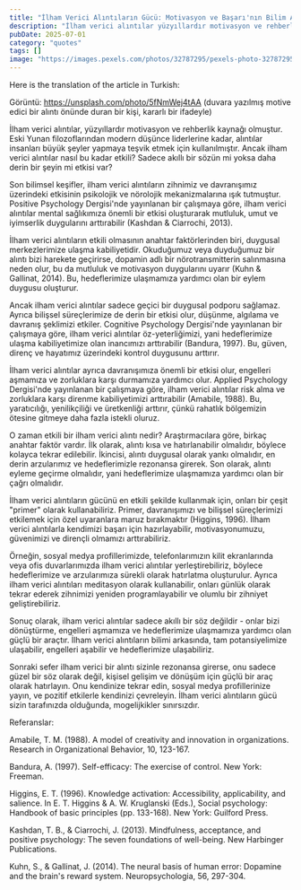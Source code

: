 ```yaml
---
title: "İlham Verici Alıntıların Gücü: Motivasyon ve Başarı'nın Bilim Arkası"
description: "İlham verici alıntılar yüzyıllardır motivasyon ve rehberlik kaynağı olmuştur, ancak onlar nasıl bu kadar etkili? Son bilimsel keşifler, ilham verici alıntıların zihnimiz ve davranışımız üzerindeki etkisinin psikolojik ve nörolojik mekanizmalarına ışık tutmuştur. Bu makalede, en son araştırmaları keşfedecek ve ilham verici alıntıların nasıl engelleri aşmamıza, dirençli olmamıza ve hedeflerimize ulaşmamıza yardımcı olacağını keşfedeceğiz."
pubDate: 2025-07-01
category: "quotes"
tags: []
image: "https://images.pexels.com/photos/32787295/pexels-photo-32787295.jpeg?auto=compress&cs=tinysrgb&h=650&w=940"
---
```


Here is the translation of the article in Turkish:



Görüntü: https://unsplash.com/photo/5fNmWej4tAA (duvara yazılmış motive edici bir alıntı önünde duran bir kişi, kararlı bir ifadeyle)

İlham verici alıntılar, yüzyıllardır motivasyon ve rehberlik kaynağı olmuştur. Eski Yunan filozoflarından modern düşünce liderlerine kadar, alıntılar insanları büyük şeyler yapmaya teşvik etmek için kullanılmıştır. Ancak ilham verici alıntılar nasıl bu kadar etkili? Sadece akıllı bir sözün mi yoksa daha derin bir şeyin mi etkisi var?

Son bilimsel keşifler, ilham verici alıntıların zihnimiz ve davranışımız üzerindeki etkisinin psikolojik ve nörolojik mekanizmalarına ışık tutmuştur. Positive Psychology Dergisi'nde yayınlanan bir çalışmaya göre, ilham verici alıntılar mental sağlıkımıza önemli bir etkisi oluşturarak mutluluk, umut ve iyimserlik duygularını arttırabilir (Kashdan & Ciarrochi, 2013).

İlham verici alıntıların etkili olmasının anahtar faktörlerinden biri, duygusal merkezlerimize ulaşma kabiliyetidir. Okuduğumuz veya duyduğumuz bir alıntı bizi harekete geçirirse, dopamin adlı bir nörotransmitterin salınmasına neden olur, bu da mutluluk ve motivasyon duygularını uyarır (Kuhn & Gallinat, 2014). Bu, hedeflerimize ulaşmamıza yardımcı olan bir eylem duygusu oluşturur.

Ancak ilham verici alıntılar sadece geçici bir duygusal podporu sağlamaz. Ayrıca bilişsel süreçlerimize de derin bir etkisi olur, düşünme, algılama ve davranış şeklimizi etkiler. Cognitive Psychology Dergisi'nde yayınlanan bir çalışmaya göre, ilham verici alıntılar öz-yeterliğimizi, yani hedeflerimize ulaşma kabiliyetimize olan inancımızı arttırabilir (Bandura, 1997). Bu, güven, direnç ve hayatımız üzerindeki kontrol duygusunu arttırır.

İlham verici alıntılar ayrıca davranışımıza önemli bir etkisi olur, engelleri aşmamıza ve zorluklara karşı durmamıza yardımcı olur. Applied Psychology Dergisi'nde yayınlanan bir çalışmaya göre, ilham verici alıntılar risk alma ve zorluklara karşı direnme kabiliyetimizi arttırabilir (Amabile, 1988). Bu, yaratıcılığı, yenilikçiliği ve üretkenliği arttırır, çünkü rahatlık bölgemizin ötesine gitmeye daha fazla istekli oluruz.

O zaman etkili bir ilham verici alıntı nedir? Araştırmacılara göre, birkaç anahtar faktör vardır. İlk olarak, alıntı kısa ve hatırlanabilir olmalıdır, böylece kolayca tekrar edilebilir. İkincisi, alıntı duygusal olarak yankı olmalıdır, en derin arzularımız ve hedeflerimizle rezonansa girerek. Son olarak, alıntı eyleme geçirme olmalıdır, yani hedeflerimize ulaşmamıza yardımcı olan bir çağrı olmalıdır.

İlham verici alıntıların gücünü en etkili şekilde kullanmak için, onları bir çeşit "primer" olarak kullanabiliriz. Primer, davranışımızı ve bilişsel süreçlerimizi etkilemek için özel uyaranlara maruz bırakmaktır (Higgins, 1996). İlham verici alıntılarla kendimizi başarı için hazırlayabilir, motivasyonumuzu, güvenimizi ve dirençli olmamızı arttırabiliriz.

Örneğin, sosyal medya profillerimizde, telefonlarımızın kilit ekranlarında veya ofis duvarlarımızda ilham verici alıntılar yerleştirebiliriz, böylece hedeflerimize ve arzularımıza sürekli olarak hatırlatma oluşturulur. Ayrıca ilham verici alıntıları meditasyon olarak kullanabilir, onları günlük olarak tekrar ederek zihnimizi yeniden programlayabilir ve olumlu bir zihniyet geliştirebiliriz.

Sonuç olarak, ilham verici alıntılar sadece akıllı bir söz değildir - onlar bizi dönüştürme, engelleri aşmamıza ve hedeflerimize ulaşmamıza yardımcı olan güçlü bir araçtır. İlham verici alıntıların bilimi arkasında, tam potansiyelimize ulaşabilir, engelleri aşabilir ve hedeflerimize ulaşabiliriz.

Sonraki sefer ilham verici bir alıntı sizinle rezonansa girerse, onu sadece güzel bir söz olarak değil, kişisel gelişim ve dönüşüm için güçlü bir araç olarak hatırlayın. Onu kendinize tekrar edin, sosyal medya profillerinize yayın, ve pozitif etkilerle kendinizi çevreleyin. İlham verici alıntıların gücü sizin tarafınızda olduğunda, mogelijkikler sınırsızdır.

Referanslar:

Amabile, T. M. (1988). A model of creativity and innovation in organizations. Research in Organizational Behavior, 10, 123-167.

Bandura, A. (1997). Self-efficacy: The exercise of control. New York: Freeman.

Higgins, E. T. (1996). Knowledge activation: Accessibility, applicability, and salience. In E. T. Higgins & A. W. Kruglanski (Eds.), Social psychology: Handbook of basic principles (pp. 133-168). New York: Guilford Press.

Kashdan, T. B., & Ciarrochi, J. (2013). Mindfulness, acceptance, and positive psychology: The seven foundations of well-being. New Harbinger Publications.

Kuhn, S., & Gallinat, J. (2014). The neural basis of human error: Dopamine and the brain's reward system. Neuropsychologia, 56, 297-304.
